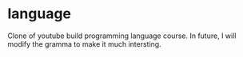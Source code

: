 # language
Clone of youtube build programming language course.
In future, I will modify the gramma to make it much intersting.
